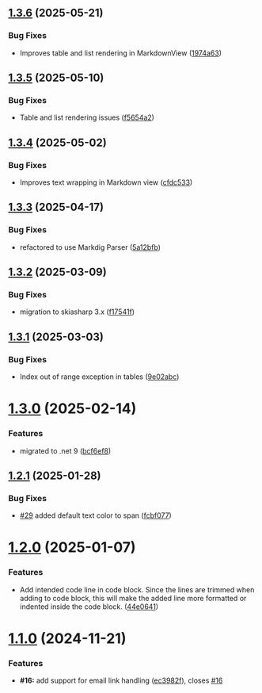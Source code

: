 ## [1.3.6](https://github.com/0xc3u/Indiko.Maui.Controls.Markdown/compare/v1.3.5...v1.3.6) (2025-05-21)


### Bug Fixes

* Improves table and list rendering in MarkdownView ([1974a63](https://github.com/0xc3u/Indiko.Maui.Controls.Markdown/commit/1974a634db4d72a3c3fc3e3751cde511a9bd7e9b))

## [1.3.5](https://github.com/0xc3u/Indiko.Maui.Controls.Markdown/compare/v1.3.4...v1.3.5) (2025-05-10)


### Bug Fixes

* Table and list rendering issues ([f5654a2](https://github.com/0xc3u/Indiko.Maui.Controls.Markdown/commit/f5654a2ba790fd1343cdd09e4cd8b1ae4f204dd2))

## [1.3.4](https://github.com/0xc3u/Indiko.Maui.Controls.Markdown/compare/v1.3.3...v1.3.4) (2025-05-02)


### Bug Fixes

* Improves text wrapping in Markdown view ([cfdc533](https://github.com/0xc3u/Indiko.Maui.Controls.Markdown/commit/cfdc533e153afd2fb7f35bc384c7ee75a84be7f1))

## [1.3.3](https://github.com/0xc3u/Indiko.Maui.Controls.Markdown/compare/v1.3.2...v1.3.3) (2025-04-17)


### Bug Fixes

* refactored to use Markdig Parser ([5a12bfb](https://github.com/0xc3u/Indiko.Maui.Controls.Markdown/commit/5a12bfb734a933bd3a40a719771bcb3ab0099d94))

## [1.3.2](https://github.com/0xc3u/Indiko.Maui.Controls.Markdown/compare/v1.3.1...v1.3.2) (2025-03-09)


### Bug Fixes

* migration to skiasharp 3.x ([f17541f](https://github.com/0xc3u/Indiko.Maui.Controls.Markdown/commit/f17541f6cecda8c2026a1b778896744f7d5a07fc))

## [1.3.1](https://github.com/0xc3u/Indiko.Maui.Controls.Markdown/compare/v1.3.0...v1.3.1) (2025-03-03)


### Bug Fixes

* Index out of range exception in tables ([9e02abc](https://github.com/0xc3u/Indiko.Maui.Controls.Markdown/commit/9e02abc72a862a6af1bdad7c44a4e713bba07000))

# [1.3.0](https://github.com/0xc3u/Indiko.Maui.Controls.Markdown/compare/v1.2.1...v1.3.0) (2025-02-14)


### Features

* migrated to .net 9 ([bcf6ef8](https://github.com/0xc3u/Indiko.Maui.Controls.Markdown/commit/bcf6ef8ba445393423973bd61b4ce6ce5a8646d9))

## [1.2.1](https://github.com/0xc3u/Indiko.Maui.Controls.Markdown/compare/v1.2.0...v1.2.1) (2025-01-28)


### Bug Fixes

*  [#29](https://github.com/0xc3u/Indiko.Maui.Controls.Markdown/issues/29) added default text color to span ([fcbf077](https://github.com/0xc3u/Indiko.Maui.Controls.Markdown/commit/fcbf07789812b163d61144e24fd985dc66f1cb23))

# [1.2.0](https://github.com/0xc3u/Indiko.Maui.Controls.Markdown/compare/v1.1.0...v1.2.0) (2025-01-07)


### Features

* Add intended code line in code block. Since the lines are trimmed when adding to code block, this will make the added line more formatted or indented inside the code block. ([44e0641](https://github.com/0xc3u/Indiko.Maui.Controls.Markdown/commit/44e0641c38e2d005e8caf537baae1a867d48ea83))

# [1.1.0](https://github.com/0xc3u/Indiko.Maui.Controls.Markdown/compare/v1.0.23...v1.1.0) (2024-11-21)


### Features

* **#16:** add support for email link handling ([ec3982f](https://github.com/0xc3u/Indiko.Maui.Controls.Markdown/commit/ec3982f00908224e92c2a104a9a366473cf9d7a5)), closes [#16](https://github.com/0xc3u/Indiko.Maui.Controls.Markdown/issues/16)

